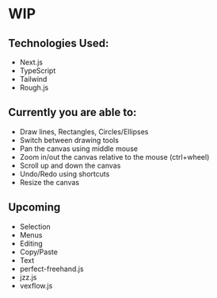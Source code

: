 # WIP

## Technologies Used:

- Next.js
- TypeScript
- Tailwind
- Rough.js

## Currently you are able to:

- Draw lines, Rectangles, Circles/Ellipses
- Switch between drawing tools
- Pan the canvas using middle mouse
- Zoom in/out the canvas relative to the mouse (ctrl+wheel)
- Scroll up and down the canvas
- Undo/Redo using shortcuts
- Resize the canvas

## Upcoming

- Selection
- Menus
- Editing
- Copy/Paste
- Text
- perfect-freehand.js
- jzz.js
- vexflow.js
